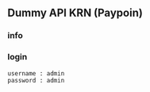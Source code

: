 Dummy API KRN (Paypoin)
------------

### info

### login
~~~
username : admin
password : admin
~~~
